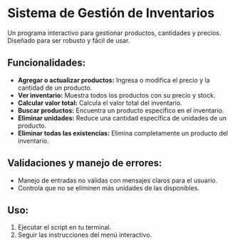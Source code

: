 # Sistema de Gestión de Inventarios

Un programa interactivo para gestionar productos, cantidades y precios. Diseñado para ser robusto y fácil de usar.

## Funcionalidades:
- **Agregar o actualizar productos:** Ingresa o modifica el precio y la cantidad de un producto.
- **Ver inventario:** Muestra todos los productos con su precio y stock.
- **Calcular valor total:** Calcula el valor total del inventario.
- **Buscar productos:** Encuentra un producto específico en el inventario.
- **Eliminar unidades:** Reduce una cantidad específica de unidades de un producto.
- **Eliminar todas las existencias:** Elimina completamente un producto del inventario.

## Validaciones y manejo de errores:
- Manejo de entradas no válidas con mensajes claros para el usuario.
- Controla que no se eliminen más unidades de las disponibles.

## Uso:
1. Ejecutar el script en tu terminal.
2. Seguir las instrucciones del menú interactivo.
